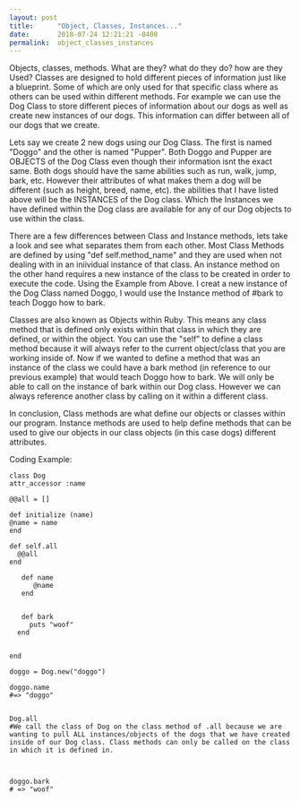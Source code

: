 ```yaml
---
layout: post
title:      "Object, Classes, Instances..."
date:       2018-07-24 12:21:21 -0400
permalink:  object_classes_instances
---
```


Objects, classes, methods. What are they? what do they do? how are they Used? Classes are designed to hold different pieces of information just like a blueprint. Some of which are only used for that specific class where as others can be used within different methods. For example we can use the Dog Class to store different pieces of information about our dogs as well as create new instances of our dogs. This information can differ between all of our dogs that we create. 

Lets say we create 2 new dogs using our Dog Class. The first is named "Doggo" and the other is named "Pupper". Both Doggo and Pupper are OBJECTS of the Dog Class even though their information isnt the exact same. Both dogs should have the same abilities such as run, walk, jump, bark, etc. However their attributes of what makes them a dog will be different (such as height, breed, name, etc). the abilities that I have listed above will be the INSTANCES of the Dog class. Which the Instances we have defined within the Dog class are available for any of our Dog objects to use within the class. 

There are a few differences between Class and Instance methods, lets take a look and see what separates them from each other. Most Class Methods are defined by using "def self.method_name" and they are used when not dealing with in an iniividual instance of that class. An instance method on the other hand requires a new instance of the class to be created in order to execute the code. Using the Example from Above. I creat a new instance of the Dog Class named Doggo, I would use the Instance method of #bark to teach Doggo how to bark. 

Classes are also known as Objects within Ruby. This means any class method that is defined only exists within that class in which they are defined, or within the object. You can use the "self" to define a class method because it will always refer to the current object/class that you are working inside of. Now if we wanted to define a method that was an instance of the class we could have a bark method (in reference to our previous example) that would teach Doggo how to bark. We will only be able to call on the instance of bark within our Dog class. However we can always reference another class by calling on it within a different class. 

In conclusion, Class methods are what define our objects or classes within our program. Instance methods are used to help define methods that can be used to give our objects in our class objects (in this case dogs) different attributes. 

Coding Example:

```
class Dog
attr_accessor :name

@@all = []

def initialize (name)
@name = name
end

def self.all
  @@all
end

   def name 
      @name
   end


   def bark
     puts "woof"
  end


end
```


```
doggo = Dog.new("doggo")

doggo.name
#=> "doggo"


Dog.all
#We call the class of Dog on the class method of .all because we are wanting to pull ALL instances/objects of the dogs that we have created inside of our Dog class. Class methods can only be called on the class in which it is defined in. 



doggo.bark
# => "woof"
```





